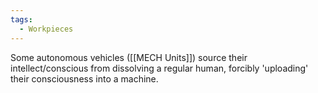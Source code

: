 ```yaml
---
tags:
  - Workpieces
---
```

Some autonomous vehicles ([[MECH Units]]) source their intellect/conscious from dissolving a regular human, forcibly 'uploading' their consciousness into a machine. 